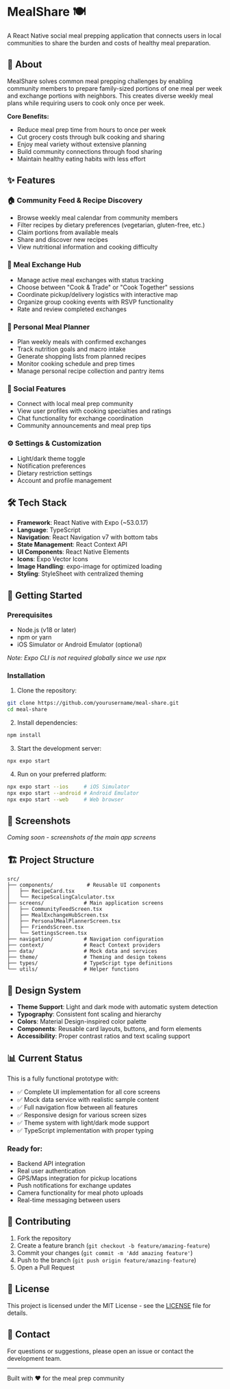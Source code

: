 # MealShare 🍽️

A React Native social meal prepping application that connects users in local communities to share the burden and costs of healthy meal preparation.

## 🎯 About

MealShare solves common meal prepping challenges by enabling community members to prepare family-sized portions of one meal per week and exchange portions with neighbors. This creates diverse weekly meal plans while requiring users to cook only once per week.

**Core Benefits:**
- Reduce meal prep time from hours to once per week
- Cut grocery costs through bulk cooking and sharing
- Enjoy meal variety without extensive planning
- Build community connections through food sharing
- Maintain healthy eating habits with less effort

## ✨ Features

### 🏠 Community Feed & Recipe Discovery
- Browse weekly meal calendar from community members
- Filter recipes by dietary preferences (vegetarian, gluten-free, etc.)
- Claim portions from available meals
- Share and discover new recipes
- View nutritional information and cooking difficulty

### 🔄 Meal Exchange Hub
- Manage active meal exchanges with status tracking
- Choose between "Cook & Trade" or "Cook Together" sessions
- Coordinate pickup/delivery logistics with interactive map
- Organize group cooking events with RSVP functionality
- Rate and review completed exchanges

### 📅 Personal Meal Planner
- Plan weekly meals with confirmed exchanges
- Track nutrition goals and macro intake
- Generate shopping lists from planned recipes
- Monitor cooking schedule and prep times
- Manage personal recipe collection and pantry items

### 👥 Social Features
- Connect with local meal prep community
- View user profiles with cooking specialties and ratings
- Chat functionality for exchange coordination
- Community announcements and meal prep tips

### ⚙️ Settings & Customization
- Light/dark theme toggle
- Notification preferences
- Dietary restriction settings
- Account and profile management

## 🛠️ Tech Stack

- **Framework**: React Native with Expo (~53.0.17)
- **Language**: TypeScript
- **Navigation**: React Navigation v7 with bottom tabs
- **State Management**: React Context API
- **UI Components**: React Native Elements
- **Icons**: Expo Vector Icons
- **Image Handling**: expo-image for optimized loading
- **Styling**: StyleSheet with centralized theming

## 🚀 Getting Started

### Prerequisites

- Node.js (v18 or later)
- npm or yarn
- iOS Simulator or Android Emulator (optional)

*Note: Expo CLI is not required globally since we use npx*

### Installation

1. Clone the repository:
```bash
git clone https://github.com/yourusername/meal-share.git
cd meal-share
```

2. Install dependencies:
```bash
npm install
```

3. Start the development server:
```bash
npx expo start
```

4. Run on your preferred platform:
```bash
npx expo start --ios     # iOS Simulator
npx expo start --android # Android Emulator
npx expo start --web     # Web browser
```

## 📱 Screenshots

*Coming soon - screenshots of the main app screens*

## 🏗️ Project Structure

```
src/
├── components/           # Reusable UI components
│   ├── RecipeCard.tsx
│   └── RecipeScalingCalculator.tsx
├── screens/             # Main application screens
│   ├── CommunityFeedScreen.tsx
│   ├── MealExchangeHubScreen.tsx
│   ├── PersonalMealPlannerScreen.tsx
│   ├── FriendsScreen.tsx
│   └── SettingsScreen.tsx
├── navigation/          # Navigation configuration
├── context/             # React Context providers
├── data/                # Mock data and services
├── theme/               # Theming and design tokens
├── types/               # TypeScript type definitions
└── utils/               # Helper functions
```

## 🎨 Design System

- **Theme Support**: Light and dark mode with automatic system detection
- **Typography**: Consistent font scaling and hierarchy
- **Colors**: Material Design-inspired color palette
- **Components**: Reusable card layouts, buttons, and form elements
- **Accessibility**: Proper contrast ratios and text scaling support

## 📊 Current Status

This is a fully functional prototype with:
- ✅ Complete UI implementation for all core screens
- ✅ Mock data service with realistic sample content
- ✅ Full navigation flow between all features
- ✅ Responsive design for various screen sizes
- ✅ Theme system with light/dark mode support
- ✅ TypeScript implementation with proper typing

### Ready for:
- Backend API integration
- Real user authentication
- GPS/Maps integration for pickup locations
- Push notifications for exchange updates
- Camera functionality for meal photo uploads
- Real-time messaging between users

## 🤝 Contributing

1. Fork the repository
2. Create a feature branch (`git checkout -b feature/amazing-feature`)
3. Commit your changes (`git commit -m 'Add amazing feature'`)
4. Push to the branch (`git push origin feature/amazing-feature`)
5. Open a Pull Request

## 📄 License

This project is licensed under the MIT License - see the [LICENSE](LICENSE) file for details.

## 📧 Contact

For questions or suggestions, please open an issue or contact the development team.

---

Built with ❤️ for the meal prep community